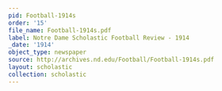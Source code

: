 ```yaml
---
pid: Football-1914s
order: '15'
file_name: Football-1914s.pdf
label: Notre Dame Scholastic Football Review - 1914
_date: '1914'
object_type: newspaper
source: http://archives.nd.edu/Football/Football-1914s.pdf
layout: scholastic
collection: scholastic
---
```

